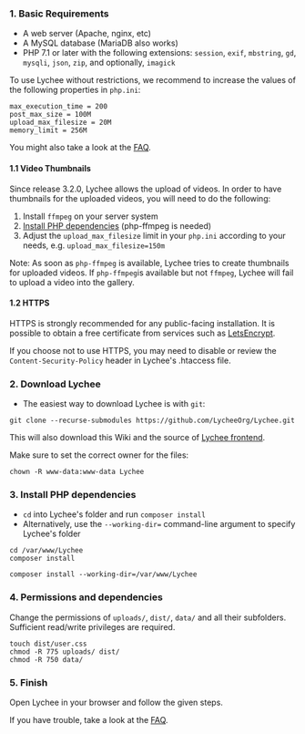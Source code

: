 ### 1. Basic Requirements

* A web server (Apache, nginx, etc)
* A MySQL database (MariaDB also works)
* PHP 7.1 or later with the following extensions: `session`, `exif`, `mbstring`, `gd`, `mysqli`, `json`, `zip`, and optionally, `imagick`

To use Lychee without restrictions, we recommend to increase the values of the following properties in `php.ini`:

```
max_execution_time = 200
post_max_size = 100M
upload_max_filesize = 20M
memory_limit = 256M
```

You might also take a look at the [FAQ](https://github.com/LycheeOrg/Lychee/wiki/FAQ#i-cant-upload-photos).

#### 1.1 Video Thumbnails

Since release 3.2.0, Lychee allows the upload of videos. In order to have thumbnails for the uploaded videos, you will need to do the following:
1. Install `ffmpeg` on your server system
1. [Install PHP dependencies](https://github.com/LycheeOrg/Lychee/wiki/Installation#3-install-php-dependencies) (php-ffmpeg is needed)
1. Adjust the `upload_max_filesize` limit in your `php.ini` according to your needs, e.g. `upload_max_filesize=150m`

Note: As soon as `php-ffmpeg` is available, Lychee tries to create thumbnails for uploaded videos. If `php-ffmpeg`is available but not `ffmpeg`, Lychee will fail to upload a video into the gallery.

#### 1.2 HTTPS

HTTPS is strongly recommended for any public-facing installation. It is possible to obtain a free certificate from services such as [LetsEncrypt](https://letsencrypt.org/).

If you choose not to use HTTPS, you may need to disable or review the `Content-Security-Policy` header in Lychee's .htaccess file.

### 2. Download Lychee

* The easiest way to download Lychee is with `git`:

```
git clone --recurse-submodules https://github.com/LycheeOrg/Lychee.git
```

This will also download this Wiki and the source of [Lychee frontend](https://github.com/LycheeOrg/Lychee-front/).

Make sure to set the correct owner for the files:

```
chown -R www-data:www-data Lychee
```

### 3. Install PHP dependencies

* `cd` into Lychee's folder and run `composer install`
* Alternatively, use the `--working-dir=` command-line argument to specify Lychee's folder
```
cd /var/www/Lychee
composer install
```
```
composer install --working-dir=/var/www/Lychee
```

### 4. Permissions and dependencies

Change the permissions of `uploads/`, `dist/`, `data/` and all their subfolders. Sufficient read/write privileges are required.

```
touch dist/user.css
chmod -R 775 uploads/ dist/
chmod -R 750 data/
```

### 5. Finish

Open Lychee in your browser and follow the given steps.

If you have trouble, take a look at the [FAQ](FAQ).
